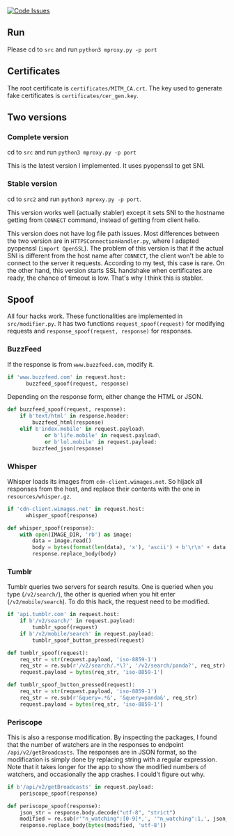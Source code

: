 [![Code Issues](https://www.quantifiedcode.com/api/v1/project/81eebaf6692d4c3da16e80d83e19f353/badge.svg)](https://www.quantifiedcode.com/app/project/81eebaf6692d4c3da16e80d83e19f353)

## Run
Please cd to `src` and run `python3 mproxy.py -p port`

## Certificates
The root certificate is `certificates/MITM_CA.crt`. The key used to generate fake certificates is `certificates/cer_gen.key`.

## Two versions


### Complete version

cd to `src` and run `python3 mproxy.py -p port`

This is the latest version I implemented. It uses pyopenssl to get SNI.


### Stable version

cd to `src2` and run `python3 mproxy.py -p port`.

This version works well (actually stabler) except it sets SNI to the hostname getting from `CONNECT` command, instead of getting from client hello.

This version does not have log file path issues. Most differences between the two version are in `HTTPSConnectionHandler.py`, where I adapted pyopenssl (`import OpenSSL`). The problem of this version is that if the actual SNI is different from the host name after `CONNECT`, the client won't be able to connect to the server it requests. According to my test, this case is rare. On the other hand, this version starts SSL handshake when certificates are ready, the chance of timeout is low. That's why I think this is stabler.


## Spoof
All four hacks work. These functionalities are implemented in `src/modifier.py`. It has two functions `request_spoof(request)` for modifying requests and `response_spoof(request, response)` for responses.

### BuzzFeed
If the response is from `www.buzzfeed.com`, modify it.
```python
if 'www.buzzfeed.com' in request.host:
      buzzfeed_spoof(request, response)
```

Depending on the response form, either change the HTML or JSON.

```python
def buzzfeed_spoof(request, response):
    if b'text/html' in response.header:
        buzzfeed_html(response)
    elif b'index.mobile' in request.payload\
            or b'life.mobile' in request.payload\
            or b'lol.mobile' in request.payload:
        buzzfeed_json(response)
```

### Whisper
Whisper loads its images from  `cdn-client.wimages.net`. So hijack all responses from the host, and replace their contents with the one in `resources/whisper.gz`.

```python
if 'cdn-client.wimages.net' in request.host:
      whisper_spoof(response)

def whisper_spoof(response):
    with open(IMAGE_DIR, 'rb') as image:
        data = image.read()
        body = bytes(format(len(data), 'x'), 'ascii') + b'\r\n' + data + b'\r\n0\r\n\r\n'
        response.replace_body(body)
```

### Tumblr
Tumblr queries two servers for search results. One is queried when you type (`/v2/search/`), the other is queried when you hit enter (`/v2/mobile/search`). To do this hack, the request need to be modified.

```python
if 'api.tumblr.com' in request.host:
    if b'/v2/search/' in request.payload:
        tumblr_spoof(request)
    if b'/v2/mobile/search' in request.payload:
        tumblr_spoof_button_pressed(request)

def tumblr_spoof(request):
    req_str = str(request.payload, 'iso-8859-1')
    req_str = re.sub(r'/v2/search/.*\?', '/v2/search/panda?', req_str)
    request.payload = bytes(req_str, 'iso-8859-1')

def tumblr_spoof_button_pressed(request):
    req_str = str(request.payload, 'iso-8859-1')
    req_str = re.sub(r'&query=.*&', '&query=panda&', req_str)
    request.payload = bytes(req_str, 'iso-8859-1')
```

### Periscope
This is also a response modification. By inspecting the packages, I found that the number of watchers are in the responses to endpoint `/api/v2/getBroadcasts`. The responses are in JSON format, so the modification is simply done by replacing string with a regular expression. Note that it takes longer for the app to show the modified numbers of watchers, and occasionally the app crashes. I could't figure out why.

```python
if b'/api/v2/getBroadcasts' in request.payload:
    periscope_spoof(response)

def periscope_spoof(response):
    json_str = response.body.decode("utf-8", "strict")
    modified = re.sub(r'"n_watching":[0-9]*,', '"n_watching":1,', json_str)
    response.replace_body(bytes(modified, 'utf-8'))
```
